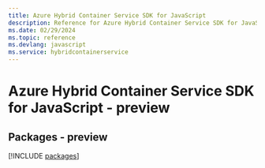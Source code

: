 ```yaml
---
title: Azure Hybrid Container Service SDK for JavaScript
description: Reference for Azure Hybrid Container Service SDK for JavaScript
ms.date: 02/29/2024
ms.topic: reference
ms.devlang: javascript
ms.service: hybridcontainerservice
---
```

# Azure Hybrid Container Service SDK for JavaScript - preview
## Packages - preview
[!INCLUDE [packages](hybrid-container-service-index.md)]